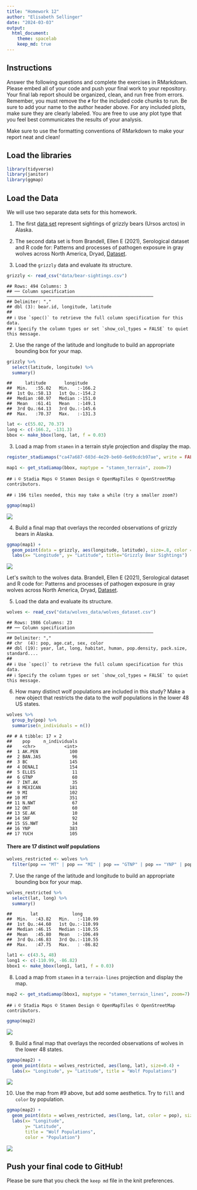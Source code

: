 ```yaml
---
title: "Homework 12"
author: "Elisabeth Sellinger"
date: "2024-03-03"
output:
  html_document: 
    theme: spacelab
    keep_md: true
---
```




## Instructions
Answer the following questions and complete the exercises in RMarkdown. Please embed all of your code and push your final work to your repository. Your final lab report should be organized, clean, and run free from errors. Remember, you must remove the `#` for the included code chunks to run. Be sure to add your name to the author header above. For any included plots, make sure they are clearly labeled. You are free to use any plot type that you feel best communicates the results of your analysis.  

Make sure to use the formatting conventions of RMarkdown to make your report neat and clean!  

## Load the libraries  

```r
library(tidyverse)
library(janitor)
library(ggmap)
```

## Load the Data
We will use two separate data sets for this homework.  

1. The first [data set](https://rcweb.dartmouth.edu/~f002d69/workshops/index_rspatial.html) represent sightings of grizzly bears (Ursos arctos) in Alaska.  

2. The second data set is from Brandell, Ellen E (2021), Serological dataset and R code for: Patterns and processes of pathogen exposure in gray wolves across North America, Dryad, [Dataset](https://doi.org/10.5061/dryad.5hqbzkh51).  

1. Load the `grizzly` data and evaluate its structure.  

```r
grizzly <- read_csv("data/bear-sightings.csv")
```

```
## Rows: 494 Columns: 3
## ── Column specification ────────────────────────────────────────────────────────
## Delimiter: ","
## dbl (3): bear.id, longitude, latitude
## 
## ℹ Use `spec()` to retrieve the full column specification for this data.
## ℹ Specify the column types or set `show_col_types = FALSE` to quiet this message.
```

2. Use the range of the latitude and longitude to build an appropriate bounding box for your map. 

```r
grizzly %>% 
  select(latitude, longitude) %>% 
  summary()
```

```
##     latitude       longitude     
##  Min.   :55.02   Min.   :-166.2  
##  1st Qu.:58.13   1st Qu.:-154.2  
##  Median :60.97   Median :-151.0  
##  Mean   :61.41   Mean   :-149.1  
##  3rd Qu.:64.13   3rd Qu.:-145.6  
##  Max.   :70.37   Max.   :-131.3
```


```r
lat <- c(55.02, 70.37)
long <- c(-166.2, -131.3)
bbox <- make_bbox(long, lat, f = 0.03)
```

3. Load a map from `stamen` in a terrain style projection and display the map.  

```r
register_stadiamaps("ca47a687-603d-4e29-be60-6e69cdcb97ae", write = FALSE)
```


```r
map1 <- get_stadiamap(bbox, maptype = "stamen_terrain", zoom=7)
```

```
## ℹ © Stadia Maps © Stamen Design © OpenMapTiles © OpenStreetMap contributors.
```

```
## ℹ 196 tiles needed, this may take a while (try a smaller zoom?)
```

```r
ggmap(map1)
```

![](hw12_files/figure-html/unnamed-chunk-6-1.png)<!-- -->

4. Build a final map that overlays the recorded observations of grizzly bears in Alaska.  

```r
ggmap(map1) + 
  geom_point(data = grizzly, aes(longitude, latitude), size=.8, color = "darkred") +
  labs(x= "Longitude", y= "Latitude", title="Grizzly Bear Sightings")
```

![](hw12_files/figure-html/unnamed-chunk-7-1.png)<!-- -->

Let's switch to the wolves data. Brandell, Ellen E (2021), Serological dataset and R code for: Patterns and processes of pathogen exposure in gray wolves across North America, Dryad, [Dataset](https://doi.org/10.5061/dryad.5hqbzkh51).  

5. Load the data and evaluate its structure.  

```r
wolves <- read_csv("data/wolves_data/wolves_dataset.csv")
```

```
## Rows: 1986 Columns: 23
## ── Column specification ────────────────────────────────────────────────────────
## Delimiter: ","
## chr  (4): pop, age.cat, sex, color
## dbl (19): year, lat, long, habitat, human, pop.density, pack.size, standard....
## 
## ℹ Use `spec()` to retrieve the full column specification for this data.
## ℹ Specify the column types or set `show_col_types = FALSE` to quiet this message.
```

6. How many distinct wolf populations are included in this study? Make a new object that restricts the data to the wolf populations in the lower 48 US states.  

```r
wolves %>% 
  group_by(pop) %>% 
  summarise(n_individuals = n())
```

```
## # A tibble: 17 × 2
##    pop     n_individuals
##    <chr>           <int>
##  1 AK.PEN            100
##  2 BAN.JAS            96
##  3 BC                145
##  4 DENALI            154
##  5 ELLES              11
##  6 GTNP               60
##  7 INT.AK             35
##  8 MEXICAN           181
##  9 MI                102
## 10 MT                351
## 11 N.NWT              67
## 12 ONT                60
## 13 SE.AK              10
## 14 SNF                92
## 15 SS.NWT             34
## 16 YNP               383
## 17 YUCH              105
```

#### There are 17 distinct wolf populations  


```r
wolves_restricted <- wolves %>% 
  filter(pop == "MT" | pop == "MI" | pop == "GTNP" | pop == "YNP" | pop == "SNF")
```

7. Use the range of the latitude and longitude to build an appropriate bounding box for your map. 

```r
wolves_restricted %>% 
  select(lat, long) %>% 
  summary()
```

```
##       lat             long        
##  Min.   :43.82   Min.   :-110.99  
##  1st Qu.:44.60   1st Qu.:-110.99  
##  Median :46.15   Median :-110.55  
##  Mean   :45.80   Mean   :-106.49  
##  3rd Qu.:46.83   3rd Qu.:-110.55  
##  Max.   :47.75   Max.   : -86.82
```


```r
lat1 <- c(43.5, 48)
long1 <- c(-110.99, -86.82)
bbox1 <- make_bbox(long1, lat1, f = 0.03)
```

8.  Load a map from `stamen` in a `terrain-lines` projection and display the map.  

```r
map2 <- get_stadiamap(bbox1, maptype = "stamen_terrain_lines", zoom=7)
```

```
## ℹ © Stadia Maps © Stamen Design © OpenMapTiles © OpenStreetMap contributors.
```

```r
ggmap(map2)
```

![](hw12_files/figure-html/unnamed-chunk-13-1.png)<!-- -->

9. Build a final map that overlays the recorded observations of wolves in the lower 48 states.  

```r
ggmap(map2) + 
  geom_point(data = wolves_restricted, aes(long, lat), size=0.4) +
  labs(x= "Longitude", y= "Latitude", title = "Wolf Populations")
```

![](hw12_files/figure-html/unnamed-chunk-14-1.png)<!-- -->

10. Use the map from #9 above, but add some aesthetics. Try to `fill` and `color` by population.  

```r
ggmap(map2) + 
  geom_point(data = wolves_restricted, aes(long, lat, color = pop), size=4) +
  labs(x= "Longitude", 
       y= "Latitude", 
       title = "Wolf Populations",
       color = "Population")
```

![](hw12_files/figure-html/unnamed-chunk-15-1.png)<!-- -->

## Push your final code to GitHub!
Please be sure that you check the `keep md` file in the knit preferences. 
